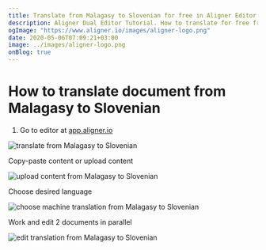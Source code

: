 ```yaml
---
title: Translate from Malagasy to Slovenian for free in Aligner Editor
description: Aligner Dual Editor Tutorial. How to translate for free from Malagasy to Slovenian. Aligner is multilingual document management platform. 
ogImage: "https://www.aligner.io/images/aligner-logo.png"
date: 2020-05-06T07:09:21+03:00
image: ../images/aligner-logo.png
onBlog: true
---
```


# How to translate document from Malagasy to Slovenian

1. Go to editor at [app.aligner.io](https://app.aligner.io "Aligner App web page")

![translate from Malagasy to Slovenian](../aligner-blank-editor.png "translate from Malagasy to Slovenian")

Copy-paste content or upload content

![upload content from Malagasy to Slovenian](../aligner-uploaded-document.png "upload content from Malagasy to Slovenian")

Choose desired language

![choose machine translation from Malagasy to Slovenian](../aligner-language-dropdown.png "choose machine translation from Malagasy to Slovenian")

Work and edit 2 documents in parallel

![edit translation from Malagasy to Slovenian](../aligner-double-sitded-editor.png "edit translation from Malagasy to Slovenian")

